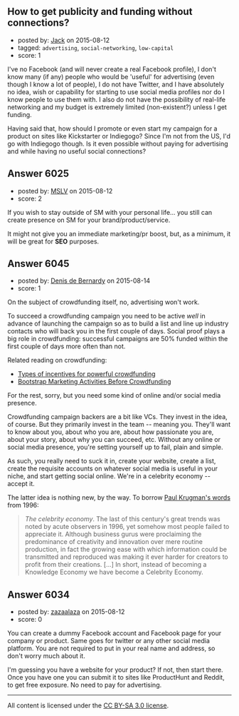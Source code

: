 ## How to get publicity and funding without connections?

- posted by: [Jack](https://stackexchange.com/users/1637468/jack) on 2015-08-12
- tagged: `advertising`, `social-networking`, `low-capital`
- score: 1

<p>I've no Facebook (and will never create a real Facebook profile), I don't know many (if any) people who would be 'useful' for advertising (even though I know a lot of people), I do not have Twitter, and I have absolutely no idea, wish or capability for starting to use social media profiles nor do I know people to use them with. I also do not have the possibility of real-life networking and my budget is extremely limited (non-existent?) unless I get funding.</p>

<p>Having said that, how should I promote or even start my campaign for a product on sites like Kickstarter or Indiegogo? Since I'm not from the US, I'd go with Indiegogo though. Is it even possible without paying for advertising and while having no useful social connections?</p>



## Answer 6025

- posted by: [MSLV](https://stackexchange.com/users/2242446/mslv) on 2015-08-12
- score: 2

<p>If you wish to stay outside of SM with your personal life... you still can create presence on SM for your brand/product/service. </p>

<p>It might not give you an immediate marketing/pr boost, but, as a minimum, it will be great for <strong>SEO</strong> purposes. </p>



## Answer 6045

- posted by: [Denis de Bernardy](https://stackexchange.com/users/182468/denis-de-bernardy) on 2015-08-14
- score: 1

<p>On the subject of crowdfunding itself, no, advertising won't work.</p>

<p>To succeed a crowdfunding campaign you need to be active <em>well</em> in advance of launching the campaign so as to build a list and line up industry contacts who will back you in the first couple of days. Social proof plays a big role in crowdfunding: successful campaigns are 50% funded within the first couple of days more often than not.</p>

<p>Related reading on crowdfunding:</p>

<ul>
<li><a href="https://startups.stackexchange.com/questions/4098/types-of-incentives-for-powerful-crowdfunding">Types of incentives for powerful crowdfunding</a></li>
<li><a href="https://startups.stackexchange.com/questions/5329/bootstrap-marketing-activities-before-crowdfunding">Bootstrap Marketing Activities Before Crowdfunding</a></li>
</ul>

<p>For the rest, sorry, but you need some kind of online and/or social media presence.</p>

<p>Crowdfunding campaign backers are a bit like VCs. They invest in the idea, of course. But they primarily invest in the team -- meaning you. They'll want to know about you, about who you are, about how passionate you are, about your story, about why you can succeed, etc. Without any online or social media presence, you're setting yourself up to fail, plain and simple.</p>

<p>As such, you really need to suck it in, create your website, create a list, create the requisite accounts on whatever social media is useful in your niche, and start getting social online. We're in a celebrity economy -- accept it.</p>

<p>The latter idea is nothing new, by the way. To borrow <a href="http://web.mit.edu/krugman/www/BACKWRD2.html" rel="nofollow noreferrer">Paul Krugman's words</a> from 1996:</p>

<blockquote>
  <p><em>The celebrity economy</em>. The last of this century's great trends was noted by acute observers in 1996, yet somehow most people failed to appreciate it. Although business gurus were proclaiming the predominance of creativity and innovation over mere routine production, in fact the growing ease with which information could be transmitted and reproduced was making it ever harder for creators to profit from their creations. [...] In short, instead of becoming a Knowledge Economy we have become a Celebrity Economy.</p>
</blockquote>



## Answer 6034

- posted by: [zazaalaza](https://stackexchange.com/users/4672194/zazaalaza) on 2015-08-12
- score: 0

<p>You can create a dummy Facebook account and Facebook page for your company or product. Same goes for twitter or any other social media platform. You are not required to put in your real name and address, so don't worry much about it.</p>

<p>I'm guessing you have a website for your product? If not, then start there. Once you have one you can submit it to sites like ProductHunt and Reddit, to get free exposure. No need to pay for advertising.</p>




---

All content is licensed under the [CC BY-SA 3.0 license](https://creativecommons.org/licenses/by-sa/3.0/).
